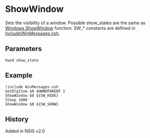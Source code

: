 # ShowWindow

Sets the visibility of a window. Possible show\_states are the same as [Windows ShowWindow][1] function. SW\_* constants are defined in [Include\WinMessages.nsh][2].

## Parameters

    hwnd show_state

## Example

	!include WinMessages.nsh
	GetDlgItem $0 $HWNDPARENT 1
	ShowWindow $0 ${SW_HIDE}
	Sleep 1000
	ShowWindow $0 ${SW_SHOW}

## History

Added in NSIS v2.0

[1]: http://msdn2.microsoft.com/en-us/library/ms633548
[2]: http://nsis.sourceforge.net/Docs/Include/WinMessages.nsh